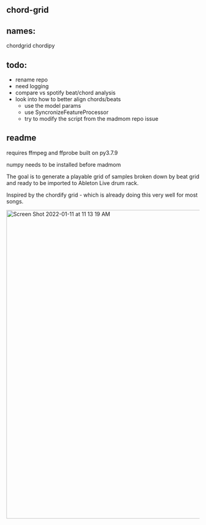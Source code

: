 chord-grid
----------

names:
-----
chordgrid
chordipy

todo:
----
- rename repo
- need logging
- compare vs spotify beat/chord analysis
- look into how to better align chords/beats
    - use the model params
    - use SyncronizeFeatureProcessor
    - try to modify  the script from the madmom repo issue


readme
------
requires ffmpeg and ffprobe built on py3.7.9

numpy needs to be installed before madmom

The goal is to generate a playable grid of samples broken down by beat grid
and ready to be imported to Ableton Live drum rack.

Inspired by the chordify grid - which is already doing this very well for most
songs.

<img width="806" alt="Screen Shot 2022-01-11 at 11 13 19 AM" src="https://user-images.githubusercontent.com/2433319/148979518-16b0d8eb-d979-4256-b1c4-fa3abe1af7fc.png">
